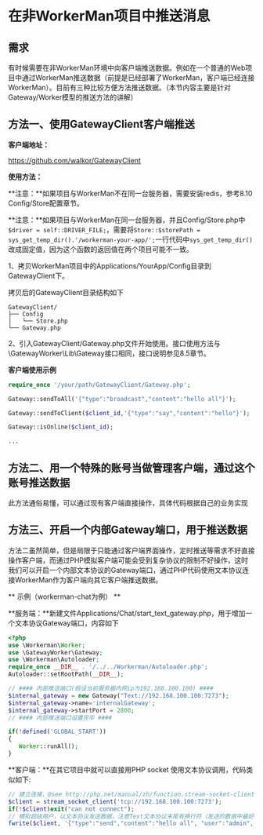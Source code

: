 # 在非WorkerMan项目中推送消息

## 需求
有时候需要在非WorkerMan环境中向客户端推送数据。例如在一个普通的Web项目中通过WorkerMan推送数据（前提是已经部署了WorkerMan，客户端已经连接WorkerMan）。目前有三种比较方便方法推送数据。（本节内容主要是针对Gateway/Worker模型的推送方法的讲解）

## 方法一、使用GatewayClient客户端推送
**客户端地址：**

https://github.com/walkor/GatewayClient

**使用方法：**

**注意：**如果项目与WorkerMan不在同一台服务器，需要安装redis，参考8.10 Config/Store配置章节。

**注意：**如果项目与WorkerMan在同一台服务器，并且Config/Store.php中```$driver = self::DRIVER_FILE;```，需要将```Store::$storePath = sys_get_temp_dir().'/workerman-your-app/';```一行代码中```sys_get_temp_dir()```改成固定值，因为这个函数的返回值在两个项目可能不一致。


1、拷贝WorkerMan项目中的Applications/YourApp/Config目录到GatewayClient下。

拷贝后的GatewayClient目录结构如下
```shell
GatewayClient/
├── Config
│   └── Store.php
└── Gateway.php
```
2、引入GatewayClient/Gateway.php文件开始使用。接口使用方法与\GatewayWorker\Lib\Gateway接口相同，接口说明参见8.5章节。

 **客户端使用示例**
 ```php
require_once '/your/path/GatewayClient/Gateway.php';

Gateway::sendToAll('{"type":"broadcast","content":"hello all"}');

Gateway::sendToClient($client_id,'{"type":"say","content":"hello"}');

Gateway::isOnline($client_id);

...
 ```

 ## 方法二、用一个特殊的账号当做管理客户端，通过这个账号推送数据

 此方法通俗易懂，可以通过现有客户端直接操作，具体代码根据自己的业务实现


 ## 方法三、开启一个内部Gateway端口，用于推送数据
 方法二虽然简单，但是局限于只能通过客户端界面操作，定时推送等需求不好直接操作客户端，而通过PHP模拟客户端可能会受到复杂协议的限制不好操作，这时我们可以开启一个内部文本协议的Gateway端口，通过PHP代码使用文本协议连接WorkerMan作为客户端向其它客户端推送数据。

 ** 示例（workerman-chat为例） **

**服务端：**新建文件Applications/Chat/start_text_gateway.php，用于增加一个文本协议Gateway端口，内容如下

 ```php
<?php
use \Workerman\Worker;
use \GatewayWorker\Gateway;
use \Workerman\Autoloader;
require_once __DIR__ . '/../../Workerman/Autoloader.php';
Autoloader::setRootPath(__DIR__);

// #### 内部推送端口(假设当前服务器内网ip为192.168.100.100) ####
$internal_gateway = new Gateway("Text://192.168.100.100:7273");
$internal_gateway->name='internalGateway';
$internal_gateway->startPort = 2800;
// #### 内部推送端口设置完毕 ####

if(!defined('GLOBAL_START'))
{
    Worker::runAll();
}
 ```

 **客户端：**在其它项目中就可以直接用PHP socket 使用文本协议调用，代码类似如下:
 ```php
// 建立连接，@see http://php.net/manual/zh/function.stream-socket-client.php
$client = stream_socket_client('tcp://192.168.100.100:7273');
if(!$client)exit("can not connect");
// 模拟超级用户，以文本协议发送数据，注意Text文本协议末尾有换行符（发送的数据中最好有能识别超级用户的字段），这样在Event.php中的onMessage方法中便能收到这个数据，然后做相应的处理即可
fwrite($client, '{"type":"send","content":"hello all", "user":"admin", "pass":"******"}'."\n");
 ```



